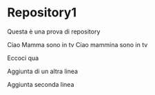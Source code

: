 # Repository1
Questa è una prova di repository 


Ciao Mamma sono in tv
Ciao mammina sono in tv

Eccoci qua

Aggiunta di un altra linea

Aggiunta seconda linea


